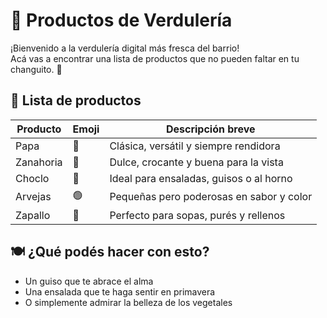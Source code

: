 # 🥦 Productos de Verdulería

¡Bienvenido a la verdulería digital más fresca del barrio!  
Acá vas a encontrar una lista de productos que no pueden faltar en tu changuito. 🛒

## 🧺 Lista de productos

| Producto    | Emoji  | Descripción breve                          |
|-------------|--------|--------------------------------------------|
| Papa        | 🥔     | Clásica, versátil y siempre rendidora      |
| Zanahoria   | 🥕     | Dulce, crocante y buena para la vista      |
| Choclo      | 🌽     | Ideal para ensaladas, guisos o al horno    |
| Arvejas     | 🟢     | Pequeñas pero poderosas en sabor y color   |
| Zapallo     | 🎃     | Perfecto para sopas, purés y rellenos      |

## 🍽️ ¿Qué podés hacer con esto?

- Un guiso que te abrace el alma  
- Una ensalada que te haga sentir en primavera  
- O simplemente admirar la belleza de los vegetales
